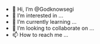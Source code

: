 - 👋 Hi, I’m @Godknowsegi
- 👀 I’m interested in ...
- 🌱 I’m currently learning ...
- 💞️ I’m looking to collaborate on ...
- 📫 How to reach me ...

<!---
Godknowsegi/Godknowsegi is a ✨ special ✨ repository because its `README.md` (this file) appears on your GitHub profile.
You can click the Preview link to take a look at your changes.
--->
